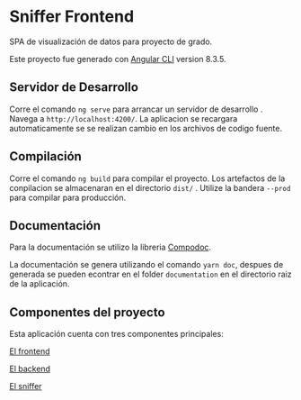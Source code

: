 # Sniffer Frontend

SPA de visualización de datos para proyecto de grado.

Este proyecto fue generado con [Angular CLI](https://github.com/angular/angular-cli) version 8.3.5.

## Servidor de Desarrollo

Corre el comando `ng serve` para arrancar un servidor de desarrollo . Navega a `http://localhost:4200/`. La aplicacion se recargara automaticamente se se realizan cambio en los archivos de codigo fuente.


## Compilación

Corre el comando `ng build` para compilar el proyecto. Los artefactos de la conpilacion se almacenaran en el directorio `dist/` . Utilize la bandera `--prod` para compilar para producción.

## Documentación
Para la documentación se utilizo la libreria [Compodoc](https://compodoc.app/).

La documentación se genera utilizando el comando `yarn doc`, 
despues de generada se pueden econtrar en el folder `documentation` en el 
directorio raiz de la aplicación.

## Componentes del proyecto
Esta aplicación cuenta con tres componentes principales:

[El frontend](https://github.com/cristian-guerrero/proyecto_grado_frontend)

[El backend](https://github.com/cristian-guerrero/proyecto_grado_backend_parse)

[El sniffer](https://github.com/cristian-guerrero/proyecto_grado_python)
